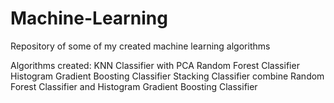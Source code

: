 # Machine-Learning
Repository of some of my created machine learning algorithms

Algorithms created:
  KNN Classifier with PCA
  Random Forest  Classifier
  Histogram Gradient Boosting  Classifier
  Stacking Classifier combine Random Forest Classifier and Histogram Gradient Boosting Classifier
